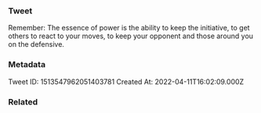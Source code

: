 ### Tweet
Remember: The essence of power is the ability to keep the initiative, to get others to react to your moves, to keep your opponent and those around you on the defensive.

### Metadata
Tweet ID: 1513547962051403781
Created At: 2022-04-11T16:02:09.000Z

### Related

